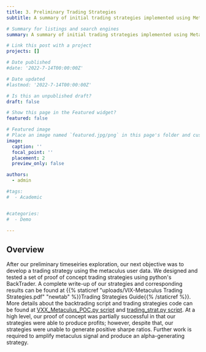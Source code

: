 ```yaml
---
title: 3. Preliminary Trading Strategies
subtitle: A summary of initial trading strategies implemented using Metaculus User Data

# Summary for listings and search engines
summary: A summary of initial trading strategies implemented using Metaculus User Data

# Link this post with a project
projects: []

# Date published
#date: '2022-7-14T00:00:00Z'

# Date updated
#lastmod: '2022-7-14T00:00:00Z'

# Is this an unpublished draft?
draft: false

# Show this page in the Featured widget?
featured: false

# Featured image
# Place an image named `featured.jpg/png` in this page's folder and customize its options here.
image:
  caption: ''
  focal_point: ''
  placement: 2
  preview_only: false

authors:
  - admin

#tags:
#  - Academic


#categories:
#  - Demo

---
```


## Overview

After our preliminary timeseiries exploration, our next objective was to develop a trading strategy using the metaculus user data.  We designed and tested a set of proof of concept trading strategies using python's BackTrader. A complete write-up of our strategies and corresponding results can be found at {{% staticref "uploads/VIX-Metaculus Trading Strategies.pdf" "newtab" %}}Trading Strategies Guide{{% /staticref %}}. More details about the backtrading script and trading strategies code can be found at [VXX_Metaculus_POC.py script](https://github.com/VJ-Varanasi/VIX-Metaculus/blob/master/VXX_Metaculus_POC.py) and [trading_strat.py script](https://github.com/VJ-Varanasi/VIX-Metaculus/blob/master/trading_strat.py). At a high level, our proof of concept was partially successful in that our strategies were able to produce profits; however, despite that, our strategies were unable to generate positive sharpe ratios. Further work is required to amplify metaculus signal and produce an alpha-generating strategy. 







